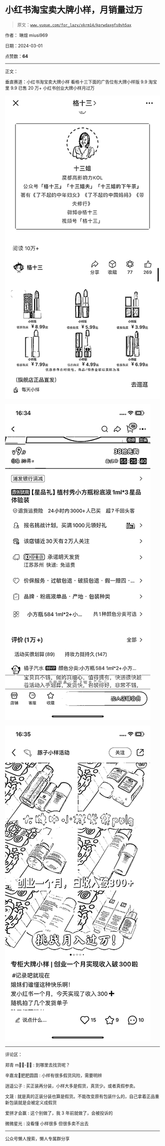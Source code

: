 # 小红书淘宝卖大牌小样，月销量过万

> 原文：[`www.yuque.com/for_lazy/xkrm14/kprwdaxgfs0vh5ax`](https://www.yuque.com/for_lazy/xkrm14/kprwdaxgfs0vh5ax)

作者： 琳煊 miusi969

日期：2024-03-01

点赞数：**64**

* * *

正文：

垂直赛道：小红书淘宝卖大牌小样 看格十三下面的广告位有大牌小样版 9.9 淘宝里 9.9 已售 20 万+ 小红书创业大牌小样月过万

![](img/bea559200af14392bb047409982a0df0.png)

![](img/9b2bc5e884aeacf6c05d8f8e5a71f38b.png)

![](img/094863489e0895c67adf49abf3781d44.png)

* * *

评论区：

郑青 m⃢👁-👁⃢ : 到哪里去找货呢？

辛嘉龙🎡肥肥圆圆 : 小样有很多假货风险，需要明辨

逍遥公子 : 买正装再分装，小样大多是假货，真货少。或者真假参卖。

文晟 : 就是真的正装分装也算是假货。不能改变原有包装什么的，自己拿着正品重新包装就是会被定义成假货

爱拼才会赢 : 这个别做了，我 3 年前就做了，会被投诉的

微微星光 : 没看懂 小样很多 但很多卖不出去

* * *

公众号懒人搜索，懒人专属群分享